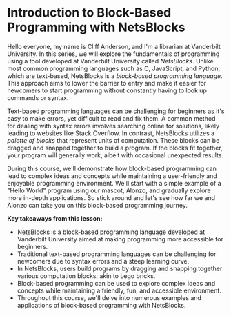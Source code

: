 # Introduction to Block-Based Programming with NetsBlocks

Hello everyone, my name is Cliff Anderson, and I'm a librarian at Vanderbilt University. In this series, we will explore the fundamentals of programming using a tool developed at Vanderbilt University called *NetsBlocks*. Unlike most common programming languages such as C, JavaScript, and Python, which are text-based, NetsBlocks is a *block-based programming language*. This approach aims to lower the barrier to entry and make it easier for newcomers to start programming without constantly having to look up commands or syntax.

Text-based programming languages can be challenging for beginners as it's easy to make errors, yet difficult to read and fix them. A common method for dealing with syntax errors involves searching online for solutions, likely leading to websites like Stack Overflow. In contrast, NetsBlocks utilizes a *palette of blocks* that represent units of computation. These blocks can be dragged and snapped together to build a program. If the blocks fit together, your program will generally work, albeit with occasional unexpected results.

During this course, we'll demonstrate how block-based programming can lead to complex ideas and concepts while maintaining a user-friendly and enjoyable programming environment. We'll start with a simple example of a "Hello World" program using our mascot, Alonzo, and gradually explore more in-depth applications. So stick around and let's see how far we and Alonzo can take you on this block-based programming journey.

**Key takeaways from this lesson:**
- NetsBlocks is a block-based programming language developed at Vanderbilt University aimed at making programming more accessible for beginners.
- Traditional text-based programming languages can be challenging for newcomers due to syntax errors and a steep learning curve.
- In NetsBlocks, users build programs by dragging and snapping together various computation blocks, akin to Lego bricks.
- Block-based programming can be used to explore complex ideas and concepts while maintaining a friendly, fun, and accessible environment.
- Throughout this course, we'll delve into numerous examples and applications of block-based programming with NetsBlocks.